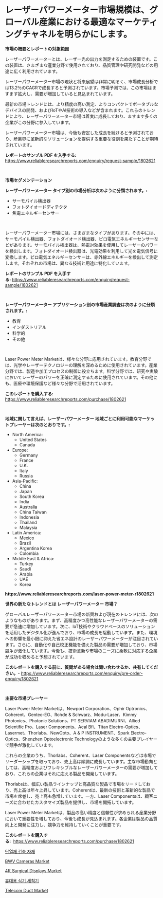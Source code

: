 <p><h1>レーザーパワーメーター市場規模は、グローバル産業における最適なマーケティングチャネルを明らかにします。</h1></p><p><strong>市場の概要とレポートの対象範囲</strong></p>
<p><p>レーザーパワーメーターとは、レーザー光の出力を測定するための装置です。この装置は、さまざまな産業分野で使用されており、品質管理や研究開発などの用途に広く利用されています。</p><p>レーザーパワーメーター市場の現状と将来展望は非常に明るく、市場成長分析では13.2％のCAGRで成長すると予測されています。市場予測では、この市場はますます拡大し、需要が増加していると見込まれています。</p><p>最新の市場トレンドには、より精度の高い測定、よりコンパクトでポータブルなデバイスの開発、およびIoTやAI技術の導入などが含まれます。これらのトレンドにより、レーザーパワーメーター市場は着実に成長しており、ますます多くの企業がこの分野に参入しています。</p><p>レーザーパワーメーター市場は、今後も安定した成長を続けると予測されており、産業界に革新的なソリューションを提供する重要な役割を果たすことが期待されています。</p></p>
<p><strong>レポートのサンプル PDF を入手する:</strong> <a href="https://www.reliableresearchreports.com/enquiry/request-sample/1802621">https://www.reliableresearchreports.com/enquiry/request-sample/1802621</a></p>
<p>&nbsp;</p>
<p><strong>市場セグメンテーション</strong></p>
<p><strong>レーザーパワーメーター タイプ別の市場分析は次のように分類されます。:</strong></p>
<p><ul><li>サーモパイル検出器</li><li>フォトダイオードディテクタ</li><li>焦電エネルギーセンサー</li></ul></p>
<p>&nbsp;</p>
<p><p>レーザーパワーメーター市場には、さまざまなタイプがあります。その中には、サーモパイル検出器、フォトダイオード検出器、ピロ電気エネルギーセンサーなどがあります。サーモパイル検出器は、熱電対効果を使用してレーザーのパワーを検出します。フォトダイオード検出器は、光電効果を利用して光を電気信号に変換します。ピロ電気エネルギーセンサーは、赤外線エネルギーを検出して測定します。それぞれの市場は、異なる技術と用途に特化しています。</p></p>
<p><strong>レポートのサンプル PDF を入手する:</strong>&nbsp;<a href="https://www.reliableresearchreports.com/enquiry/request-sample/1802621">https://www.reliableresearchreports.com/enquiry/request-sample/1802621</a></p>
<p>&nbsp;</p>
<p><strong> レーザーパワーメーター アプリケーション別の市場産業調査は次のように分類されます。:</strong></p>
<p><ul><li>教育</li><li>インダストリアル</li><li>科学的</li><li>その他</li></ul></p>
<p>&nbsp;</p>
<p><p>Laser Power Meter Marketは、様々な分野に応用されています。教育分野では、光学やレーザーテクノロジーの理解を深めるために使用されています。産業分野では、製造や加工プロセスの制御に役立ちます。科学分野では、研究や実験においてレーザーのパワーを正確に測定するために使用されています。その他にも、医療や環境保護など様々な分野で活用されています。</p></p>
<p><strong>このレポートを購入する:</strong>&nbsp; <a href="https://www.reliableresearchreports.com/purchase/1802621">https://www.reliableresearchreports.com/purchase/1802621</a></p>
<p>&nbsp;</p>
<p><strong>地域に関して言えば、レーザーパワーメーター 地域ごとに利用可能なマーケットプレーヤーは次のとおりです。:</strong></p>
<p><ul>
    <li>
        North America:
        <ul>
            <li>United States</li>
            <li>Canada</li>
        </ul>
    </li>
    <li>
        Europe:
        <ul>
            <li>Germany</li>
            <li>France</li>
            <li>U.K.</li>
            <li>Italy</li>
            <li>Russia</li>
        </ul>
    </li>
    <li>
        Asia-Pacific:
        <ul>
            <li>China</li>
            <li>Japan</li>
            <li>South Korea</li>
            <li>India</li>
            <li>Australia</li>
            <li>China Taiwan</li>
            <li>Indonesia</li>
            <li>Thailand</li>
            <li>Malaysia</li>
        </ul>
    </li>
    <li>
        Latin America:
        <ul>
            <li>Mexico</li>
            <li>Brazil</li>
            <li>Argentina Korea</li>
            <li>Colombia</li>
        </ul>
    </li>
    <li>
        Middle East & Africa:
        <ul>
            <li>Turkey</li>
            <li>Saudi</li>
            <li>Arabia</li>
            <li>UAE</li>
            <li>Korea</li>
        </ul>
    </li>
    </ul></p>
<p><strong><a href="https://www.reliableresearchreports.com/laser-power-meter-r1802621">https://www.reliableresearchreports.com/laser-power-meter-r1802621</a></strong>&nbsp;</p>
<p><strong>世界の新たなトレンドとは レーザーパワーメーター 市場？</strong></p>
<p><p>グローバルレーザーパワーメーター市場の新興および現在のトレンドには、次のようなものがあります。まず、高精度かつ高性能なレーザーパワーメーターの需要が急速に増加しています。次に、IoT技術やクラウドベースのソリューションを活用したデジタル化が進んでおり、市場の成長を駆動しています。また、環境への影響を最小限に抑えた省エネ設計のレーザーパワーメーターが注目されています。さらに、自動化や自己校正機能を備えた製品の需要が増加しており、市場競争が激化しています。今後も、技術革新や市場のニーズに柔軟に対応する企業が成功を収めると予想されています。</p></p>
<p><strong>このレポートを購入する前に、質問がある場合は問い合わせるか、共有してください。</strong>- <a href="https://www.reliableresearchreports.com/enquiry/pre-order-enquiry/1802621">https://www.reliableresearchreports.com/enquiry/pre-order-enquiry/1802621</a></p>
<p>&nbsp;</p>
<p><strong>主要な市場プレーヤー</strong></p>
<p><p>Laser Power Meter Marketは、Newport Corporation、Ophir Optronics、Coherent、Gentec-EO、Rohde & Schwarz、Modu-Laser、Kimmy Photonics、Photonic Solutions、PT SERVIAM ABADIMURNI、Allied Scientific Pro、Laser Components、Acal Bfi、Titan Electro-Optics、Lasermet、Thorlabs、NewOpto、A & P INSTRUMENT、Spark Electro-Optics、Shenzhen Optoelectronic Technologyのような多くの主要プレイヤーで競争が激化しています。 </p><p>これらの企業のうち、Thorlabs、Coherent、Laser Componentsなどは市場でリーダーシップを取っており、売上高は順調に成長しています。主な市場動向としては、高精度およびフレキシブルなレーザーパワーメーターの需要が増加しており、これらの企業はそれに応える製品を開発しています。 </p><p>Thorlabsは、幅広い製品ラインナップと高品質な製品で市場をリードしており、売上高は年々上昇しています。Coherentは、最新の技術と革新的な製品で市場を席巻し、売上高も急増しています。一方、Laser Componentsは、顧客ニーズに合わせたカスタマイズ製品を提供し、市場を開拓しています。 </p><p>Laser Power Meter Marketは、製品の高い精度と信頼性が求められる産業分野において重要性を増しており、今後も成長が見込まれます。各企業は製品の品質向上と開発に注力し、競争力を維持していくことが重要です。</p></p>
<p><strong>このレポートを購入する:</strong>&nbsp;&nbsp;<a href="https://www.reliableresearchreports.com/purchase/1802621">https://www.reliableresearchreports.com/purchase/1802621</a></p>
<p><p><a href="https://github.com/Penelolack456456/Market-Research-Report-List-1/blob/main/137028822208.md">단열재 건축 자재</a></p><p><a href="https://simplistic-meeting-7ee.notion.site/BWV-Cameras-Market-Furnishes-Information-on-Market-Share-Market-Trends-and-Market-Growth-1f0dd7471a1f4297aba72151e30b9bb8">BWV Cameras Market</a></p><p><a href="https://github.com/angelajermaine/Market-Research-Report-List-2/blob/main/4k-surgical-displays-market.md">4K Surgical Displays Market</a></p><p><a href="https://github.com/vsr06p4p49/Market-Research-Report-List-1/blob/main/270048422207.md">휴대용 식기 세척기</a></p><p><a href="https://issuu.com/reportprime-2/docs/telecom-duct-market-size-2030.pptx">Telecom Duct Market</a></p></p>